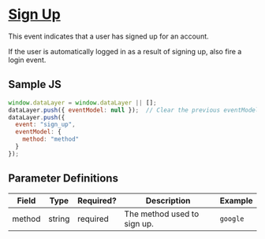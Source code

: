# [Sign Up](https://developers.google.com/analytics/devguides/collection/ga4/reference/events?client_type=gtm#sign_up)
This event indicates that a user has signed up for an account.

If the user is automatically logged in as a result of signing up, also fire a login event.
## Sample JS
``` javascript
window.dataLayer = window.dataLayer || [];
dataLayer.push({ eventModel: null });  // Clear the previous eventModel object.
dataLayer.push({
  event: "sign_up",
  eventModel: {
    method: "method"
  }
});
```
## Parameter Definitions

|Field|Type|Required?|Description|Example|
| --- | --- | --- | --- | --- |
|method|string|required|The method used to sign up.|`google`|
